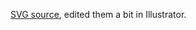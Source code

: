 [SVG source](http://www.freepik.com/free-vector/pack-of-organic-honey-jars-with-labels_909332.htm#term=jar&page=1&position=14), edited them a bit in Illustrator.
